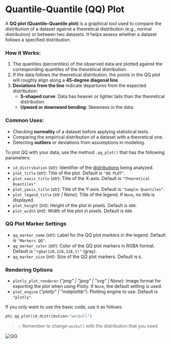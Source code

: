 # Quantile-Quantile (QQ) Plot

A **QQ plot (Quantile-Quantile plot)** is a graphical tool used to compare the distribution of a dataset against a theoretical distribution (e.g., normal distribution) or between two datasets. It helps assess whether a dataset follows a specified distribution.

### **How it Works:**

1. The quantiles (percentiles) of the observed data are plotted against the corresponding quantiles of the theoretical distribution.
2. If the data follows the theoretical distribution, the points in the QQ plot will roughly align along a **45-degree diagonal line**.
3. **Deviations from the line** indicate departures from the expected distribution:
   - **S-shaped curve**: Data has heavier or lighter tails than the theoretical distribution.
   - **Upward or downward bending**: Skewness in the data.

### **Common Uses:**

- Checking **normality** of a dataset before applying statistical tests.
- Comparing the empirical distribution of a dataset with a theoretical one.
- Detecting **outliers** or deviations from assumptions in modeling.

To plot QQ with your data, use the method `.qq_plot()` that has the following parameters:

- `id_distribution` (_str_): Identifier of the [distributions](/documentation/distributions/distributions.md) being analyzed.
- `plot_title` (_str_): Title of the plot. Default is `"QQ PLOT"`.
- `plot_xaxis_title` (_str_): Title of the X-axis. Default is `"Theoretical Quantiles"`.
- `plot_yaxis_title` (_str_): Title of the Y-axis. Default is `"Sample Quantiles"`.
- `plot_legend_title` (_str | None_): Title of the legend. If `None`, no title is displayed.
- `plot_height` (_int_): Height of the plot in pixels. Default is `400`.
- `plot_width` (_int_): Width of the plot in pixels. Default is `600`.

### **QQ Plot Marker Settings**

- `qq_marker_name` (_str_): Label for the QQ plot markers in the legend. Default is `"Markers QQ"`.
- `qq_marker_color` (_str_): Color of the QQ plot markers in RGBA format. Default is `"rgba(128,128,128,1)"` (gray).
- `qq_marker_size` (_int_): Size of the QQ plot markers. Default is `6`.

### **Rendering Options**

- `plotly_plot_renderer` (_"png" | "jpeg" | "svg" | None_): Image format for exporting the plot when using Plotly. If `None`, the default setting is used.
- `plot_engine` (_"plotly" | "matplotlib"_): Plotting engine to use. Default is `"plotly"`.

If you only want to use the basic code, use it as follows:

```python
phi.qq_plot(id_distribution="weibull")
```

> 💡 Remember to change `weibull` with the distribution that you need

![QQ](/fit/plot_qq.png)
